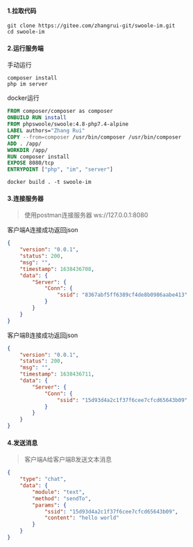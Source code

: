 #### 1.拉取代码
```shell
git clone https://gitee.com/zhangrui-git/swoole-im.git
cd swoole-im
```
#### 2.运行服务端
手动运行
```shell
composer install
php im server
```
docker运行
```dockerfile
FROM composer/composer as composer
ONBUILD RUN install
FROM phpswoole/swoole:4.8-php7.4-alpine
LABEL authors="Zhang Rui"
COPY --from=composer /usr/bin/composer /usr/bin/composer
ADD . /app/
WORKDIR /app/
RUN composer install
EXPOSE 8080/tcp
ENTRYPOINT ["php", "im", "server"]
```
```shell
docker build . -t swoole-im
```
#### 3.连接服务器
> 使用postman连接服务器 ws://127.0.0.1:8080

客户端A连接成功返回json
```json
{
    "version": "0.0.1",
    "status": 200,
    "msg": "",
    "timestamp": 1638436708,
    "data": {
        "Server": {
            "Conn": {
                "ssid": "8367abf5ff6389cf4de8b0986aabe413"
            }
        }
    }
}
```
客户端B连接成功返回json
```json
{
    "version": "0.0.1",
    "status": 200,
    "msg": "",
    "timestamp": 1638436711,
    "data": {
        "Server": {
            "Conn": {
                "ssid": "15d93d4a2c1f37f6cee7cfcd65643b09"
            }
        }
    }
}
```
#### 4.发送消息
> 客户端A给客户端B发送文本消息

```json
{
    "type": "chat",
    "data": {
        "module": "text",
        "method": "sendTo",
        "params": {
            "ssid": "15d93d4a2c1f37f6cee7cfcd65643b09",
            "content": "hello world"
        }
    }
}
```